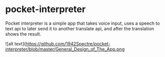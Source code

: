 # pocket-interpreter
Pocket interpreter is a simple app that takes voice input, uses a speech to text api to later send it to another translate api, and after the translation shows the result.

![alt text](https://github.com/1942Spectre/pocket-interpreter/blob/master/General_Design_of_The_App.png
